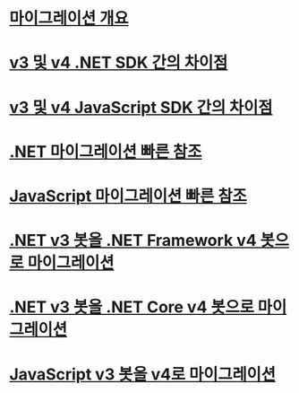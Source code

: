 # [마이그레이션 개요](migration-overview.md)
# [v3 및 v4 .NET SDK 간의 차이점](migration-about.md)
# [v3 및 v4 JavaScript SDK 간의 차이점](migration-about-javascript.md)
# [.NET 마이그레이션 빠른 참조](net-migration-quickreference.md)
# [JavaScript 마이그레이션 빠른 참조](javascript-migration-quickreference.md)
# [.NET v3 봇을 .NET Framework v4 봇으로 마이그레이션](conversion-framework.md)
# [.NET v3 봇을 .NET Core v4 봇으로 마이그레이션](conversion-core.md)
# [JavaScript v3 봇을 v4로 마이그레이션](conversion-javascript.md)

<!-- Current target:
_intro/overview_
    Summary of our approach to migration, including what's in this node, with links. (pending)
Differences between the v3 and v4 .NET SDK
Differences between the v3 and v4 JavaScript SDK (pending rough draft Jonathan S)
.NET migration quick reference
JavaScript migration quick reference
Migrate a .NET v3 bot to a Framework v4 bot
Migrate a .NET v3 bot to a Core v4 bot
Migrate a JavaScript v3 bot to v4

(For walkthroughs and overview: mention why you'd use each approach)
-->